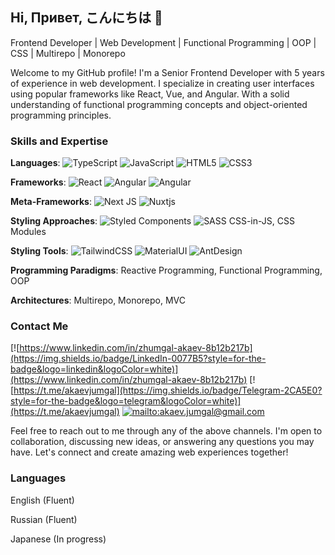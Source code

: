 ## Hi, Привет, こんにちは 👋

Frontend Developer | Web Development | Functional Programming | OOP | CSS | Multirepo | Monorepo

Welcome to my GitHub profile! I'm a Senior Frontend Developer with 5 years of experience in web development. I specialize in creating user interfaces using popular frameworks like React, Vue, and Angular. With a solid understanding of functional programming concepts and object-oriented programming principles.

### Skills and Expertise
**Languages**: ![TypeScript](https://img.shields.io/badge/TypeScript-007ACC?style=for-the-badge&logo=typescript&logoColor=white) ![JavaScript](https://img.shields.io/badge/javascript-%23323330.svg?style=for-the-badge&logo=javascript&logoColor=%23F7DF1E) ![HTML5](https://img.shields.io/badge/html5-%23E34F26.svg?style=for-the-badge&logo=html5&logoColor=white) ![CSS3](https://img.shields.io/badge/css3-%231572B6.svg?style=for-the-badge&logo=css3&logoColor=white)

**Frameworks**: ![React](https://img.shields.io/badge/React-20232A?style=for-the-badge&logo=react&logoColor=61DAFB) ![Angular](https://img.shields.io/badge/Vue.js-35495E?style=for-the-badge&logo=vuedotjs&logoColor=4FC08D) ![Angular](https://img.shields.io/badge/Angular-DD0031?style=for-the-badge&logo=angular&logoColor=white)

**Meta-Frameworks**: ![Next JS](https://img.shields.io/badge/Next-black?style=for-the-badge&logo=next.js&logoColor=white) ![Nuxtjs](https://img.shields.io/badge/Nuxt-002E3B?style=for-the-badge&logo=nuxtdotjs&logoColor=#00DC82)

**Styling Approaches**: ![Styled Components](https://img.shields.io/badge/styled--components-DB7093?style=for-the-badge&logo=styled-components&logoColor=white) ![SASS](https://img.shields.io/badge/SASS-hotpink.svg?style=for-the-badge&logo=SASS&logoColor=white) CSS-in-JS, CSS Modules

**Styling Tools**: ![TailwindCSS](https://img.shields.io/badge/tailwindcss-%2338B2AC.svg?style=for-the-badge&logo=tailwind-css&logoColor=white) ![MaterialUI](https://img.shields.io/badge/Material%20UI-007FFF?style=for-the-badge&logo=mui&logoColor=white) ![AntDesign](	https://img.shields.io/badge/Ant%20Design-1890FF?style=for-the-badge&logo=antdesign&logoColor=white)

**Programming Paradigms**: Reactive Programming, Functional Programming, OOP

**Architectures**: Multirepo, Monorepo, MVC

### Contact Me
[![https://www.linkedin.com/in/zhumgal-akaev-8b12b217b](https://img.shields.io/badge/LinkedIn-0077B5?style=for-the-badge&logo=linkedin&logoColor=white)](https://www.linkedin.com/in/zhumgal-akaev-8b12b217b)
[![https://t.me/akaevjumgal](https://img.shields.io/badge/Telegram-2CA5E0?style=for-the-badge&logo=telegram&logoColor=white)](https://t.me/akaevjumgal)
[![mailto:akaev.jumgal@gmail.com](https://img.shields.io/badge/Gmail-D14836?style=for-the-badge&logo=gmail&logoColor=white)](mailto:akaev.jumgal@gmail.com)

Feel free to reach out to me through any of the above channels. I'm open to collaboration, discussing new ideas, or answering any questions you may have. Let's connect and create amazing web experiences together!

### Languages
English (Fluent)

Russian (Fluent)

Japanese (In progress)

<!--
**akaevjumgal/akaevjumgal** is a ✨ _special_ ✨ repository because its `README.md` (this file) appears on your GitHub profile.

Here are some ideas to get you started:

- 🔭 I’m currently working on ...
- 🌱 I’m currently learning ...
- 👯 I’m looking to collaborate on ...
- 🤔 I’m looking for help with ...
- 💬 Ask me about ...
- 📫 How to reach me: ...
- 😄 Pronouns: ...
- ⚡ Fun fact: ...
-->
